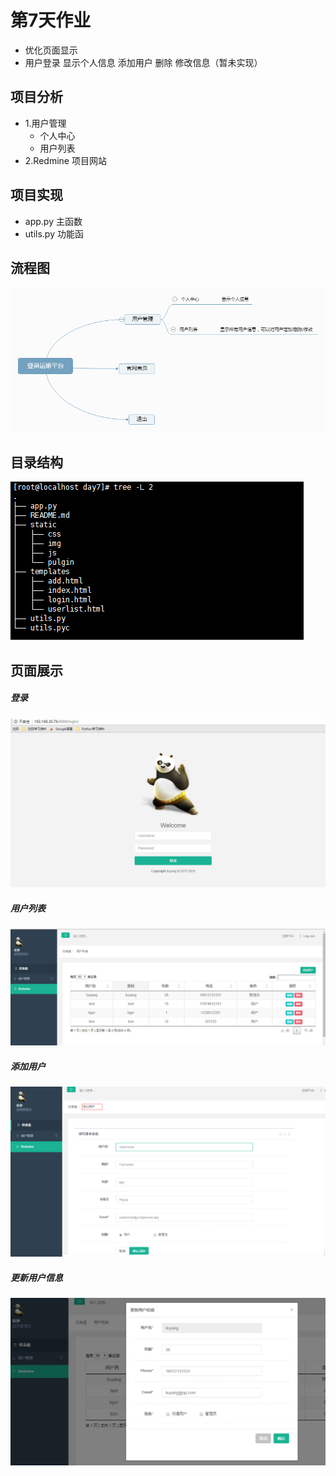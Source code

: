 # 第7天作业
* 优化页面显示
* 用户登录 显示个人信息 添加用户 删除 修改信息（暂未实现）

## 项目分析
* 1.用户管理
    * 个人中心
    * 用户列表
* 2.Redmine 项目网站

## 项目实现
* app.py 主函数
* utils.py 功能函

## 流程图
![image](./image/liuchengtu.png)

## 目录结构
![image](./image/tree.png)

## 页面展示
##### 登录
![image](./image/login.png)
##### 用户列表
![image](./image/userlist.png)
##### 添加用户
![image](./image/adduser.png)
##### 更新用户信息
![image](./image/update.png)
